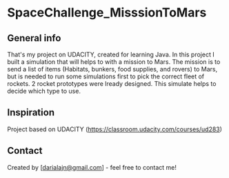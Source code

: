 # SpaceChallenge_MisssionToMars

## General info
That's my project on UDACITY, created for learning Java. In this project I built a simulation that will helps to with a mission to Mars. The mission is to send a list of items (Habitats, bunkers, food supplies, and rovers) to Mars, but is needed to run some simulations first to pick the correct fleet of rockets. 2 rocket prototypes were lready designed. This simulate helps to decide which type to use.

## Inspiration
Project based on UDACITY (https://classroom.udacity.com/courses/ud283)

## Contact
Created by [darialajn@gmail.com] - feel free to contact me!
